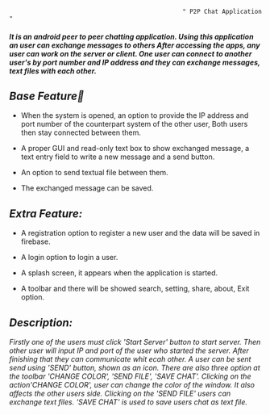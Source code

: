 
                                                    " P2P Chat Application "


####  _It is an android peer to peer chatting application. Using this application an user can exchange messages to others After accessing the apps, any user can work on the server or client. One user can connect to another user's by port number and IP address and they can exchange messages, text files with each other._

## _Base Feature🤍_

* When the system is opened, an option to provide the IP address and port number of the counterpart system of the other user, Both users then stay connected between them.

* A proper GUI and read-only text box to show exchanged message, a text entry field to write a new message and a send button.

* An option to send textual file between them.

* The exchanged message can be saved.


## _Extra Feature:_

* A registration option to register a new user and the data will be saved in firebase.

* A login option to login a user.

* A splash screen, it appears when the application is started.

* A toolbar and there will be showed search, setting, share, about, Exit option.


## _Description:_
_Firstly one of the users must click 'Start Server' button to start server. Then other user will input IP and port of the user who started the server. After finishing that they can communicate whit ecah other. A user can be sent send using 'SEND' button, shown as an icon._
_There are also three option at the toolbar 'CHANGE COLOR', 'SEND FILE', 'SAVE CHAT'. Clicking on the action'CHANGE COLOR', user can change the color of the window. It also affects the other users side. Clicking on the 'SEND FILE' users can exchange text files. 'SAVE CHAT' is used to save users chat as text file._
